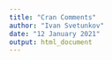```yaml
---
title: "Cran Comments"
author: "Ivan Svetunkov"
date: "12 January 2021"
output: html_document
---
```

